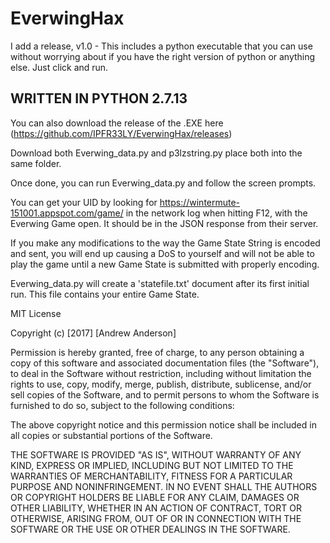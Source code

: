 # EverwingHax

I add a release, v1.0 - This includes a python executable that you can use without worrying about if you have the right version of python or anything else. Just click and run.

## WRITTEN IN PYTHON 2.7.13 ##

You can also download the release of the .EXE here (https://github.com/IPFR33LY/EverwingHax/releases)

Download both Everwing_data.py and p3lzstring.py
place both into the same folder.

Once done, you can run Everwing_data.py and follow the screen prompts.

You can get your UID by looking for https://wintermute-151001.appspot.com/game/ in the network log when hitting F12, with the Everwing Game open. It should be in the JSON response from their server.

If you make any modifications to the way the Game State String is encoded and sent, you will end up causing a DoS to yourself and will not be able to play the game until a new Game State is submitted with properly encoding.

Everwing_data.py will create a 'statefile.txt' document after its first initial run. This file contains your entire Game State.





MIT License

Copyright (c) [2017] [Andrew Anderson]

Permission is hereby granted, free of charge, to any person obtaining a copy of this software and associated documentation files (the "Software"), to deal in the Software without restriction, including without limitation the rights to use, copy, modify, merge, publish, distribute, sublicense, and/or sell copies of the Software, and to permit persons to whom the Software is furnished to do so, subject to the following conditions:

The above copyright notice and this permission notice shall be included in all copies or substantial portions of the Software.

THE SOFTWARE IS PROVIDED "AS IS", WITHOUT WARRANTY OF ANY KIND, EXPRESS OR IMPLIED, INCLUDING BUT NOT LIMITED TO THE WARRANTIES OF MERCHANTABILITY, FITNESS FOR A PARTICULAR PURPOSE AND NONINFRINGEMENT. IN NO EVENT SHALL THE AUTHORS OR COPYRIGHT HOLDERS BE LIABLE FOR ANY CLAIM, DAMAGES OR OTHER LIABILITY, WHETHER IN AN ACTION OF CONTRACT, TORT OR OTHERWISE, ARISING FROM, OUT OF OR IN CONNECTION WITH THE SOFTWARE OR THE USE OR OTHER DEALINGS IN THE SOFTWARE.
